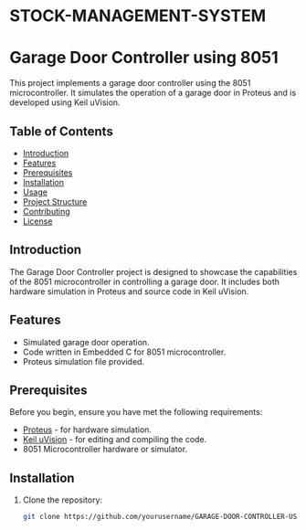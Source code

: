 # STOCK-MANAGEMENT-SYSTEM

# Garage Door Controller using 8051

This project implements a garage door controller using the 8051 microcontroller. It simulates the operation of a garage door in Proteus and is developed using Keil uVision.

## Table of Contents

- [Introduction](#introduction)
- [Features](#features)
- [Prerequisites](#prerequisites)
- [Installation](#installation)
- [Usage](#usage)
- [Project Structure](#project-structure)
- [Contributing](#contributing)
- [License](#license)

## Introduction

The Garage Door Controller project is designed to showcase the capabilities of the 8051 microcontroller in controlling a garage door. It includes both hardware simulation in Proteus and source code in Keil uVision.

## Features

- Simulated garage door operation.
- Code written in Embedded C for 8051 microcontroller.
- Proteus simulation file provided.

## Prerequisites

Before you begin, ensure you have met the following requirements:

- [Proteus](https://www.labcenter.com/) - for hardware simulation.
- [Keil uVision](https://www.keil.com/) - for editing and compiling the code.
- 8051 Microcontroller hardware or simulator.

## Installation

1. Clone the repository:

   ```bash
   git clone https://github.com/yourusername/GARAGE-DOOR-CONTROLLER-USING-8051.git
